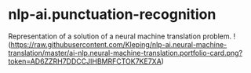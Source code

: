 # nlp-ai.punctuation-recognition
Representation of a solution of a neural machine translation problem.
!(https://raw.githubusercontent.com/Kleping/nlp-ai.neural-machine-translation/master/ai-nlp.neural-machine-translation.portfolio-card.png?token=AD6ZZRH7DDCCJIHBMRFCTOK7KE7XA)
